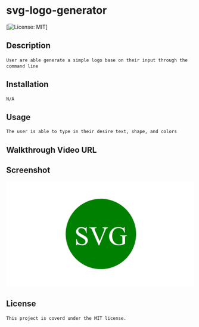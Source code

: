 # svg-logo-generator

[![License: MIT](https://img.shields.io/badge/License-MIT-yellow.svg)]

## Description

    User are able generate a simple logo base on their input through the command line

## Installation

    N/A

## Usage 
 
    The user is able to type in their desire text, shape, and colors

## Walkthrough Video URL



## Screenshot

![svg-logo-generator](./image/10-oop-homework-demo.png)

## License

    This project is coverd under the MIT license.